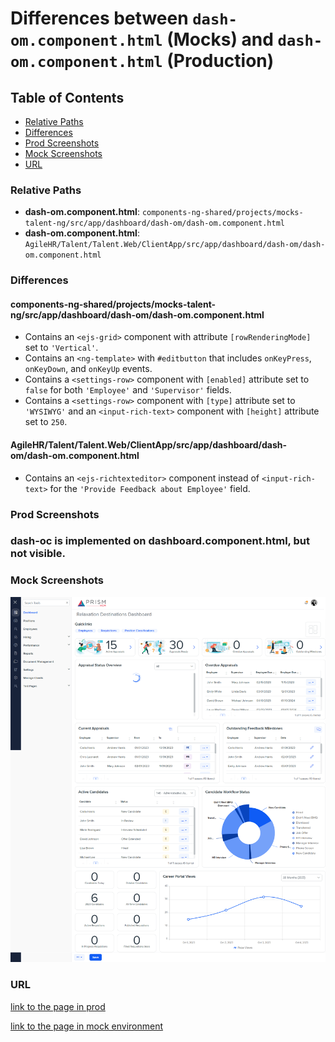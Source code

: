 # Differences between `dash-om.component.html` (Mocks) and `dash-om.component.html` (Production)

## Table of Contents

-   [Relative Paths](#relative-paths)
-   [Differences](#differences)
-   [Prod Screenshots](#prod-screenshots)
-   [Mock Screenshots](#mock-screenshots)
-   [URL](#url)

### Relative Paths

-   **dash-om.component.html**: `components-ng-shared/projects/mocks-talent-ng/src/app/dashboard/dash-om/dash-om.component.html`
-   **dash-om.component.html**: `AgileHR/Talent/Talent.Web/ClientApp/src/app/dashboard/dash-om/dash-om.component.html`

### Differences

#### components-ng-shared/projects/mocks-talent-ng/src/app/dashboard/dash-om/dash-om.component.html

-   Contains an `<ejs-grid>` component with attribute `[rowRenderingMode]` set to `'Vertical'`.
-   Contains an `<ng-template>` with `#editbutton` that includes `onKeyPress`, `onKeyDown`, and `onKeyUp` events.
-   Contains a `<settings-row>` component with `[enabled]` attribute set to `false` for both `'Employee'` and `'Supervisor'` fields.
-   Contains a `<settings-row>` component with `[type]` attribute set to `'WYSIWYG'` and an `<input-rich-text>` component with `[height]` attribute set to `250`.

#### AgileHR/Talent/Talent.Web/ClientApp/src/app/dashboard/dash-om/dash-om.component.html

-   Contains an `<ejs-richtexteditor>` component instead of `<input-rich-text>` for the `'Provide Feedback about Employee'` field.

### Prod Screenshots

### dash-oc is implemented on dashboard.component.html, but not visible.

### Mock Screenshots

![Mock Screenshot](dash-om-mock.png)

### URL

[link to the page in prod](https://piedpiper.agilehr.net)

[link to the page in mock environment](http://localhost:4340/dashboard)
